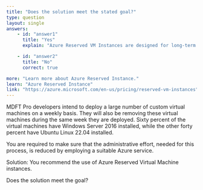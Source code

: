```yaml
---
title: "Does the solution meet the stated goal?"
type: question
layout: single
answers:
    - id: "answer1"
      title: "Yes"
      explain: "Azure Reserved VM Instances are designed for long-term cost savings on predictable workloads, not for automating the deployment and removal of VMs that are only used for a week."

    - id: "answer2"
      title: "No"
      correct: true

more: "Learn more about Azure Reserved Instance."
learn: "Azure Reserved Instance"
link: "https://azure.microsoft.com/en-us/pricing/reserved-vm-instances"
---
```


MDFT Pro developers intend to deploy a large number of custom virtual machines on a weekly basis. They will also be removing these virtual machines during the same week they are deployed. Sixty percent of the virtual machines have Windows Server 2016 installed, while the other forty percent have Ubuntu Linux 22.04 installed.

You are required to make sure that the administrative effort, needed for this process, is reduced by employing a suitable Azure service.

Solution: You recommend the use of Azure Reserved Virtual Machine instances.

Does the solution meet the goal?